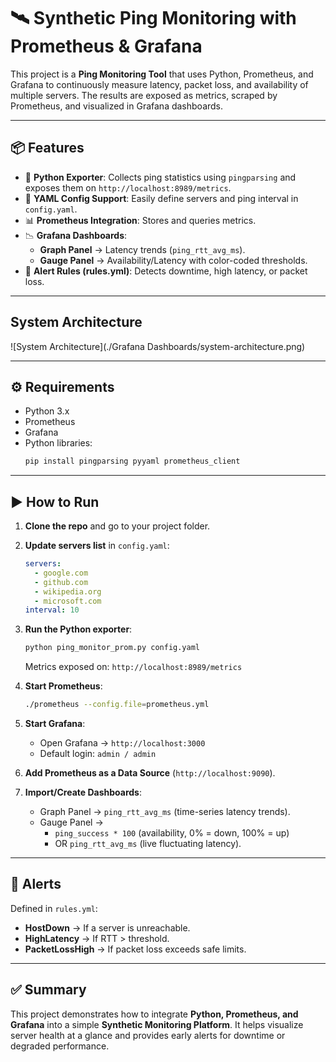 # 🛰️ Synthetic Ping Monitoring with Prometheus & Grafana

This project is a **Ping Monitoring Tool** that uses Python, Prometheus, and Grafana to continuously measure latency, packet loss, and availability of multiple servers. The results are exposed as metrics, scraped by Prometheus, and visualized in Grafana dashboards.

---

## 📦 Features
- 🐍 **Python Exporter**: Collects ping statistics using `pingparsing` and exposes them on `http://localhost:8989/metrics`.  
- 📄 **YAML Config Support**: Easily define servers and ping interval in `config.yaml`.  
- 📊 **Prometheus Integration**: Stores and queries metrics.  
- 📉 **Grafana Dashboards**:  
  - **Graph Panel** → Latency trends (`ping_rtt_avg_ms`).  
  - **Gauge Panel** → Availability/Latency with color-coded thresholds.  
- 🚨 **Alert Rules (rules.yml)**: Detects downtime, high latency, or packet loss.

---

## System Architecture
![System Architecture](./Grafana Dashboards/system-architecture.png)

---

## ⚙️ Requirements
- Python 3.x  
- Prometheus  
- Grafana  
- Python libraries:  
  ```bash
  pip install pingparsing pyyaml prometheus_client
  ```

---

## ▶️ How to Run

1. **Clone the repo** and go to your project folder.  
2. **Update servers list** in `config.yaml`:  
   ```yaml
   servers:
     - google.com
     - github.com
     - wikipedia.org
     - microsoft.com
   interval: 10
   ```  
3. **Run the Python exporter**:  
   ```bash
   python ping_monitor_prom.py config.yaml
   ```
   Metrics exposed on: `http://localhost:8989/metrics`  

4. **Start Prometheus**:  
   ```bash
   ./prometheus --config.file=prometheus.yml
   ```

5. **Start Grafana**:  
   - Open Grafana → `http://localhost:3000`  
   - Default login: `admin / admin`  

6. **Add Prometheus as a Data Source** (`http://localhost:9090`).  
7. **Import/Create Dashboards**:
   - Graph Panel → `ping_rtt_avg_ms` (time-series latency trends).  
   - Gauge Panel →  
     - `ping_success * 100` (availability, 0% = down, 100% = up)  
     - OR `ping_rtt_avg_ms` (live fluctuating latency).  

---

## 🚨 Alerts
Defined in `rules.yml`:
- **HostDown** → If a server is unreachable.  
- **HighLatency** → If RTT > threshold.  
- **PacketLossHigh** → If packet loss exceeds safe limits.  

---

## ✅ Summary
This project demonstrates how to integrate **Python, Prometheus, and Grafana** into a simple **Synthetic Monitoring Platform**. It helps visualize server health at a glance and provides early alerts for downtime or degraded performance.
